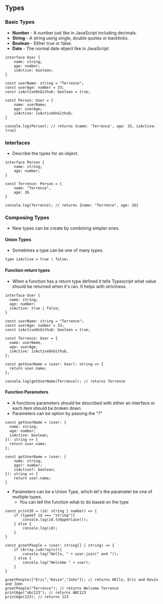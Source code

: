 ## Types

### Basic Types

- **Number** - A number just like in JavaScript including decimals.
- **String** - A string using single, double quotes or backticks.
- **Boolean** - Either true or false.
- **Date** - The normal date object like in JavaScript. 

```tsx
interface User {
    name: string;
    age: number;
    isActive: boolean;
}

const userName: string = "Terrence";
const userAge: number = 33;
const isActiveOnGithub: boolean = true;

const Person: User = {
    name: userName;
    age: userAge;
    isActive: isActiveOnGithub;
}

console.log(Person); // returns {name: 'Terrence', age: 33, isActive: true}

```

### Interfaces 

- Describe the types for an object.

```tsx
interface Person {
    name: string;
    age: number;
}

const Terrence: Person = {
    name: "Terrence",
    age: 26
}

console.log(Terrence); // returns {name: "Terrence", age: 26}
```

### Composing Types

- New types can be create by combining simpler ones.

#### Union Types

- Sometimes a type can be one of many types.

```tsx
type isActive = true | false;
```

#### Function return types

- When a function has a return type defined it tells Typescript what value should be returned when it's ran. It helps with strictness.

```tsx
interface User {
  name: string;
  age: number;
  isActive: true | false;
}

const userName: string = "Terrence";
const userAge: number = 33;
const isActiveOnGithub: boolean = true;

const Terrence: User = {
  name: userName,
  age: userAge,
  isActive: isActiveOnGithub,
};

const getUserName = (user: User): string => {
  return user.name;
};

console.log(getUserName(Terrence)); // returns Terrence
```

#### Function Parameters

- A functions parameters should be described with either an interface or each item should be broken down.
- Parameters can be option by passing the "?"

```tsx
const getUserName = (user: {
  name: string;
  age: number;
  isActive: boolean;
}): string => {
  return user.name;
};

const getUserName = (user: {
	name: string;
    age?: number;
	isActive?: boolean;
}): string => {
    return user.name;
}
```

- Parameters can be a Union Type, which let's the parameter be one of multiple types.
  - You can tell the function what to do based on the type

```tsx
const printID = (id: string | number) => {
    if (typeof id === "string"){
        console.log(id.toUpperCase());
    } else {
        console.log(id);
    }
}

const greetPeople = (user: string[] | string) => {
    if (Array.isArray(x)){
        console.log("Hello, " + user.join(" and "));
    } else {
        console.log("Welcome " + user);
    }
}

greetPeople(["Eric","Kevin","John"]); // returns HEllo, Eric and Kevin and John
greetPeople("Terrence"); // returns Welcome Terrence
printAge("abc123"); // returns ABC123
printAge(123); // returns 123
```

